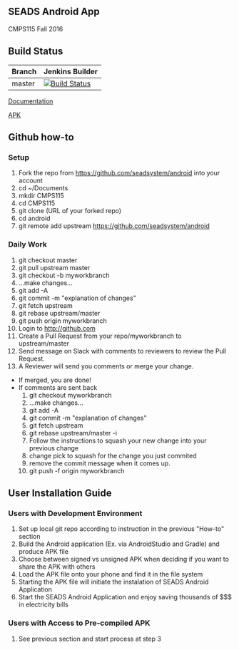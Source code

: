 ## SEADS Android App
CMPS115 Fall 2016

## Build Status
| Branch | Jenkins Builder | 
|--------|---------|
| master | [![Build Status](http://24.4.229.205:8080/buildStatus/icon?job=SEADS)](http://24.4.229.205:8080/job/SEADS/) | 

[Documentation](http://24.4.229.205:8080/job/SEADS/ws/SEADS_V2/build/docs/overview-tree.html)

[APK](http://24.4.229.205:8080/job/SEADS/ws/SEADS_V2/app/build/outputs/apk/release/app-release.apk)

## Github how-to
### Setup
1. Fork the repo from https://github.com/seadsystem/android into your account
2. cd ~/Documents
3. mkdir CMPS115
4. cd CMPS115
5. git clone (URL of your forked repo)
6. cd android
7. git remote add upstream https://github.com/seadsystem/android

### Daily Work
1. git checkout master
2. git pull upstream master
3. git checkout -b myworkbranch
4. ...make changes...
5. git add -A
6. git commit -m "explanation of changes"
7. git fetch upstream
8. git rebase upstream/master
9. git push origin myworkbranch
10. Login to http://github.com
11. Create a Pull Request from your repo/myworkbranch to upstream/master
12. Send message on Slack with comments to reviewers to review the Pull Request.
13. A Reviewer will send you comments or merge your change.
   - If merged, you are done!
   - If comments are sent back
      1. git checkout myworkbranch
      2. ...make changes...
      3. git add -A
      4. git commit -m "explanation of changes"
      5. git fetch upstream
      6. git rebase upstream/master -i
      7. Follow the instructions to squash your new change into your previous change
      8. change pick to squash for the change you just commited
      9. remove the commit message when it comes up.
      10. git push -f origin myworkbranch

## User Installation Guide
### Users with Development Environment
1. Set up local git repo according to instruction in the previous "How-to" section
2. Build the Android application (Ex. via AndroidStudio and Gradle) and produce APK file
3. Choose between signed vs unsigned APK when deciding if you want to share the APK with others
4. Load the APK file onto your phone and find it in the file system
5. Starting the APK file will initiate the instalation of SEADS Android Application
6. Start the SEADS Android Application and enjoy saving thousands of $$$ in electricity bills

### Users with Access to Pre-compiled APK
1. See previous section and start process at step 3

